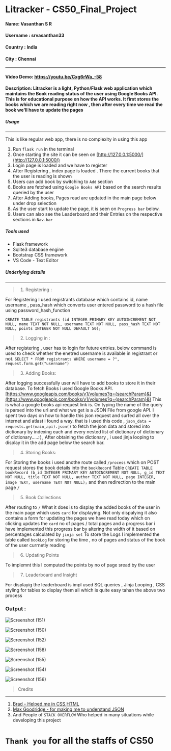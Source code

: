 Litracker - CS50_Final_Project
==============================
#### Name: Vasanthan S R
#### Username : srvasanthan33
#### Country : India
#### City : Chennai

-----
#### Video Demo: https://youtu.be/Cxg6rWa_-58

#### Description: **Litracker** is a light, Python/Flask web application which maintains the Book reading status of the user using Google Books API. This is for educational purpose on how the API works. It first stores the books which we are reading right now , then after every time we read the book we'll have to update the pages


##### Usage
------------
This is like regular web app, there is no complexity in using this app

1. Run `flask run` in the terminal
2. Once starting the site it can be seen on [http://127.0.0.1:5000/](http://127.0.0.1:5000/)
3. Login page is loaded and we have to register
4. After Registering , index page is loaded . There the current books that the user is reading is shown
5. Users can add book by switching to `Add` section
6. Books are fetched using `Google Books API` based on the search results queried by the user
7. After Adding books, Pages read are updated in the main page below under drop selection
8. As the user start to update the page, it is seen on `Progress bar` below.
9. Users can also see the Leaderboard  and their Entries on the respective sections in `Nav-bar`

##### Tools used


* Flask framework
* Sqlite3 database engine
* Bootstrap CSS framework
* VS Code - Text Editor

##### Underlying details
--------
>1. Registering :

 For Registering I used registrants database which contains id, name username , pass_hash which converts user entered password to a hash file using password_hash_function

`CREATE TABLE registrants (id INTEGER PRIMARY KEY AUTOINCREMENT NOT NULL, name TEXT NOT NULL, username TEXT NOT NULL, pass_hash TEXT NOT NULL, points INTEGER NOT NULL DEFAULT 50);`

>2.  Logging in :

 After registering , user has to login for future entries. below command is used to check whether the enetred username is available in registrant or not.
`SELECT * FROM registrants WHERE username = ?", request.form.get("username")`

>3.  Adding Books:

After logging successfully user will have to add books to store it in their database. To fetch Books i used Google Books API. [https://www.googleapis.com/books/v1/volumes?q={searchParam}&](https://www.googleapis.com/books/v1/volumes?q={searchParam}&) This is what a google books api request link is. On typing the name of the query is parsed into the url and what we get is a JSON File from google API. I spent two days on how to handle this json request and surfed all over the internet and atlast i found a way. that is i used this code ,
`json_data = requests.get(main_api).json()` to fetch the json data and stored into dictionary by indexing each and every nested list of dictionary of dictionary of dictionary.....:(  , After obtaining the dictionary , i used jinja looping to display it in the add page below the search bar.

>4. Storing Books:

For Storing the books i used anothe route called `/process` which on POST request stores the book details into the `bookRecord` Table
`CREATE TABLE bookRecord (b_id INTEGER PRIMARY KEY AUTOINCREMENT NOT NULL, g_id TEXT NOT NULL, title TEXT NOT NULL, author TEXT NOT NULL, page INTEGER, image TEXT, username TEXT NOT NULL);`
and then redirection to the main page `/`

>5. Book Collections

After routing to `/` What it does is to display the added books of the user in the main  page which uses `card` for displaying. Not only dispalying it also contains a form for updating the pages we have read today which on clicking updates the `card` no of pages / total pages and a progress bar i have implemented this progress bar by altering the width of it based on percentages calculated by `jinja set` To store the Logs I implemented the table called `bookLog` for storing the time , no of pages and status of the book of the user currnetly reading


>6. Updating Points

To implemnt this I  computed the points by no of page sread by the user

>7. Leaderboard and Insight

For displayig the leaderboard is impl used SQL queries , Jinja Looping , CSS styling for tables to display them all
which is quite easy tahan the above two process





### Output :
![Screenshot (151)](https://user-images.githubusercontent.com/102546622/210108805-9f3e8662-3c92-4fd2-80eb-b0c9dddd02a6.png)

![Screenshot (150)](https://user-images.githubusercontent.com/102546622/210108818-6a9dcab2-59a6-4f2d-9807-55231ea84d5e.png)

![Screenshot (152)](https://user-images.githubusercontent.com/102546622/210108823-97d37c06-0bb4-41a9-83f7-bc1f954c0a93.png)

![Screenshot (158)](https://user-images.githubusercontent.com/102546622/210108976-76ac342a-0354-427c-be38-1dde14c31e74.png)

![Screenshot (155)](https://user-images.githubusercontent.com/102546622/210108985-6393ccda-d256-4126-89e0-91b273dd85a8.png)

![Screenshot (154)](https://user-images.githubusercontent.com/102546622/210108991-affe8fa1-cbe3-465d-8f37-2b2f1d2c6e2b.png)

![Screenshot (156)](https://user-images.githubusercontent.com/102546622/210109001-e33b8906-90ad-4b74-bb13-01ed306e8912.png)



>Credits
---------------
1. [Brad - Helped me in CSS,HTML](https://www.youtube.com/@LearnWebCode)
2. [Max Goodridge - for making me to understand JSON](https://www.youtube.com/@MaxGoodridgeTech)
3. And People of `STACK OVERFLOW` Who helped in many situations while developing this project

`Thank you` for all the staffs of **CS50**
============================
